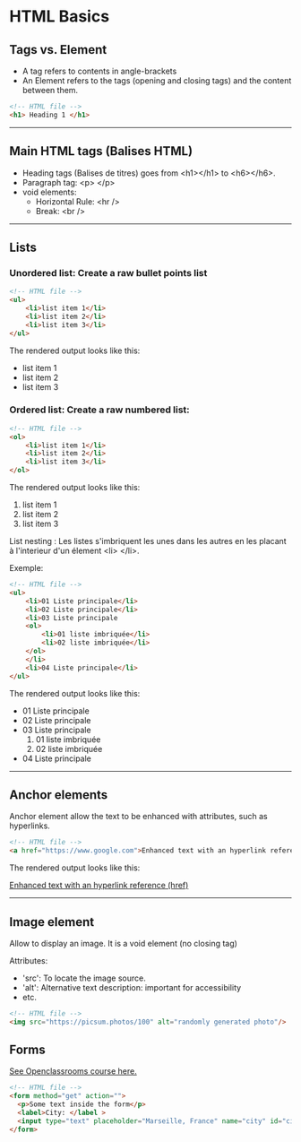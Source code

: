 # HTML Basics

## Tags vs. Element
- A tag refers to contents in angle-brackets
- An Element refers to the tags (opening and closing tags) and the content between them.
```html
<!-- HTML file -->
<h1> Heading 1 </h1>
```
<hr />

## Main HTML tags (Balises HTML)
- Heading tags (Balises de titres) goes from \<h1>\</h1> to \<h6>\</h6>.
- Paragraph tag: \<p> \</p>
- void elements:
  - Horizontal Rule: \<hr />
  - Break: \<br />
<hr />

## Lists
### Unordered list: Create a raw bullet points list
```html
<!-- HTML file -->
<ul>
	<li>list item 1</li>
	<li>list item 2</li>
	<li>list item 3</li>
</ul>
```
The rendered output looks like this:
<ul>
	<li>list item 1</li>
	<li>list item 2</li>
	<li>list item 3</li>
</ul>

### Ordered list: Create a raw numbered list:
```html
<!-- HTML file -->
<ol>
	<li>list item 1</li>
	<li>list item 2</li>
	<li>list item 3</li>
</ol>
```
The rendered output looks like this:
<ol>
	<li>list item 1</li>
	<li>list item 2</li>
	<li>list item 3</li>
</ol>

List nesting : Les listes s'imbriquent les unes dans les autres en les placant à l'interieur d'un élement \<li> \</li>.

Exemple:
```html
<!-- HTML file -->
<ul>
    <li>01 Liste principale</li>
    <li>02 Liste principale</li>
    <li>03 Liste principale
	<ol>
	    <li>01 liste imbriquée</li>
	    <li>02 liste imbriquée</li>
	</ol>
    </li>
    <li>04 Liste principale</li>
</ul>
```
The rendered output looks like this:
<ul>
    <li>01 Liste principale</li>
    <li>02 Liste principale</li>
    <li>03 Liste principale
	<ol>
	    <li>01 liste imbriquée</li>
	    <li>02 liste imbriquée</li>
	</ol>
    </li>
    <li>04 Liste principale</li>
</ul>
<hr />

## Anchor elements
Anchor element allow the text to be enhanced with attributes, such as hyperlinks.

```html
<!-- HTML file -->
<a href="https://www.google.com">Enhanced text with an hyperlink reference (href)</a>
```
The rendered output looks like this:

<a href="https://www.google.com">Enhanced text with an hyperlink reference (href)</a>
<hr />

## Image element
Allow to display an image. It is a void element (no closing tag)

Attributes:
- 'src': To locate the image source.
- 'alt': Alternative text description: important for accessibility
- etc.

```html
<!-- HTML file -->
<img src="https://picsum.photos/100" alt="randomly generated photo"/>
```

## Forms

[See Openclassrooms course here.](https://openclassrooms.com/fr/courses/1603881-creez-votre-site-web-avec-html5-et-css3/8061492-creez-des-formulaires)
```html
<!-- HTML file -->
<form method="get" action="">
  <p>Some text inside the form</p>
  <label>City: </label >
  <input type="text" placeholder="Marseille, France" name="city" id="city" />
</form>
```
